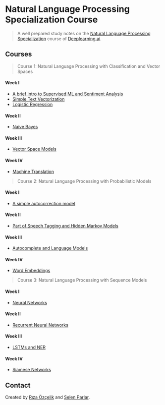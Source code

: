 # Natural Language Processing Specialization Course
> A well prepared study notes on the [Natural Language Processing Specialization](https://www.coursera.org/specializations/natural-language-processing) course of [Deeplearning.ai](https://www.deeplearning.ai/).

## Courses
> Course 1: Natural Language Processing with Classification and Vector Spaces

#### Week I
- [A brief intro to Supervised ML and Sentiment Analysis](https://github.com/Pselen/Deeplearning.ai-Natural-Language-Processing-Specialization/blob/master/Course%20I%20-%20NLP%20with%20Classification%20and%20Vector%20Spaces/Week%20I/Video%20I%20--%20Supervised%20ML%20and%20Sentiment%20Analysis.ipynb)
- [Simple Text Vectorization](https://github.com/Pselen/Deeplearning.ai-Natural-Language-Processing-Specialization/blob/master/Course%20I%20-%20NLP%20with%20Classification%20and%20Vector%20Spaces/Week%20I/Video%20II-VI%20--%20Text%20Vectorization.ipynb)
- [Logistic Regression](https://github.com/Pselen/Deeplearning.ai-Natural-Language-Processing-Specialization/blob/master/Course%20I%20-%20NLP%20with%20Classification%20and%20Vector%20Spaces/Week%20I/Video%20VII-X%20--%20Logistic%20Regression.ipynb)

#### Week II

- [Naive Bayes](https://github.com/Pselen/Deeplearning.ai-Natural-Language-Processing-Specialization/blob/master/Course%20I%20-%20NLP%20with%20Classification%20and%20Vector%20Spaces/Week%20II/Naive%20Bayes.ipynb)

#### Week III

- [Vector Space Models](https://github.com/Pselen/Deeplearning.ai-Natural-Language-Processing-Specialization/blob/master/Course%20I%20-%20NLP%20with%20Classification%20and%20Vector%20Spaces/Week%20III/Vector%20Space%20Models.ipynb)

#### Week IV

- [Machine Translation](https://github.com/Pselen/Deeplearning.ai-Natural-Language-Processing-Specialization/blob/master/Course%20I%20-%20NLP%20with%20Classification%20and%20Vector%20Spaces/Week%20IV/Machine%20Translation.ipynb)

> Course 2: Natural Language Processing with Probabilistic Models

#### Week I
- [A simple autocorrection model](https://github.com/Pselen/Deeplearning.ai-Natural-Language-Processing-Specialization/blob/master/Course%20II%20-%20NLP%20with%20Probabilistic%20Models/Week%20I/Autocorrect.ipynb)

#### Week II

- [Part of Speech Tagging and Hidden Markov Models](https://github.com/Pselen/Deeplearning.ai-Natural-Language-Processing-Specialization/blob/master/Course%20II%20-%20NLP%20with%20Probabilistic%20Models/Week%20II/POS%20Tagging.ipynb)

#### Week III

- [Autocomplete and Language Models](https://github.com/Pselen/Deeplearning.ai-Natural-Language-Processing-Specialization/blob/master/Course%20II%20-%20NLP%20with%20Probabilistic%20Models/Week%20III/Autocomplete.ipynb)

#### Week IV

- [Word Embeddings](https://github.com/Pselen/Deeplearning.ai-Natural-Language-Processing-Specialization/blob/master/Course%20II%20-%20NLP%20with%20Probabilistic%20Models/Week%20IV/Word%20Embeddings.ipynb)

> Course 3: Natural Language Processing with Sequence Models

#### Week I
- [Neural Networks](https://github.com/Pselen/Deeplearning.ai-Natural-Language-Processing-Specialization/blob/master/Course%20III%20-%20NLP%20with%20Sequence%20Models/Week%20I/Neural%20Networks%20for%20Sentiment%20Analysis.ipynb)

#### Week II

- [Recurrent Neural Networks](https://github.com/Pselen/Deeplearning.ai-Natural-Language-Processing-Specialization/blob/master/Course%20III%20-%20NLP%20with%20Sequence%20Models/Week%20II/Recurrent%20Neural%20Networks.ipynb)

#### Week III

- [LSTMs and NER](https://github.com/Pselen/Deeplearning.ai-Natural-Language-Processing-Specialization/blob/master/Course%20III%20-%20NLP%20with%20Sequence%20Models/Week%20III/LSTMs%20and%20NER.ipynb)

#### Week IV

- [Siamese Networks](https://github.com/Pselen/Deeplearning.ai-Natural-Language-Processing-Specialization/blob/master/Course%20III%20-%20NLP%20with%20Sequence%20Models/Week%20IV/Siamese%20Networks.ipynb)

## Contact
Created by [Rıza Özçelik](https://github.com/rizaozcelik) and [Selen Parlar](https://github.com/Pselen).

